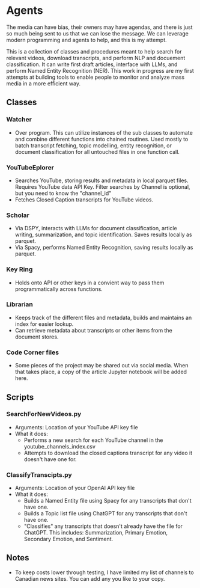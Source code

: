 # Agents

The media can have bias, their owners may have agendas, and there is just so much being sent to us that we can lose the message. We can leverage modern programming and agents to help, and this is my attempt.

This is a collection of classes and procedures meant to help search for relevant videos, download transcripts, and perform NLP and docuement classification. It can write first draft articles, interface with LLMs, and perform Named Entity Recognition (NER). This work in progress are my first attempts at building tools to enable people to monitor and analyze mass media in a more efficient way.

## Classes

### Watcher

- Over program. This can utilize instances of the sub classes to automate and combine different functions into chained routines. Used mostly to batch transcript fetching, topic modelling, entity recognition, or document classification for all untouched files in one function call.

### YouTubeEplorer

- Searches YouTube, storing results and metadata in local parquet files. Requires YouTube data API Key. Filter searches by Channel is optional, but you need to know the "channel_id"
- Fetches Closed Caption transcripts for YouTube videos.

### Scholar

- Via DSPY, interacts with LLMs for document classification, article writing, summarization, and topic identification. Saves results locally as parquet.
- Via Spacy, performs Named Entity Recognition, saving results locally as parquet.

### Key Ring

- Holds onto API or other keys in a convient way to pass them programmatically across functions.

### Librarian

- Keeps track of the different files and metadata, builds and maintains an index for easier lookup.
- Can retrieve metadata about transcripts or other items from the document stores.

### Code Corner files

- Some pieces of the project may be shared out via social media. When that takes place, a copy of the article Jupyter notebook will be added here.

## Scripts

### SearchForNewVideos.py

- Arguments: Location of your YouTube API key file
- What it does:
  - Performs a new search for each YouTube channel in the youtube_channels_index.csv
  - Attempts to download the closed captions transcript for any video it doesn't have one for.

### ClassifyTranscipts.py

- Arguments: Location of your OpenAI API key file
- What it does:
  - Builds a Named Entity file using Spacy for any transcripts that don't have one.
  - Builds a Topic list file using ChatGPT for any transcripts that don't have one.
  - "Classifies" any transcripts that doesn't already have the file for ChatGPT. This includes: Summarization, Primary Emotion, Secondary Emotion, and Sentiment.

## Notes

- To keep costs lower through testing, I have limited my list of channels to Canadian news sites. You can add any you like to your copy.
